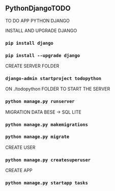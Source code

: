 ## PythonDjangoTODO
TO DO APP PYTHON DJANGO

INSTALL AND UPGRADE DJANGO
### `pip install django`

### `pip install --upgrade django`

CREATE SERVER FOLDER 

### `django-admin startproject todopython`

ON ./todopython FOLDER TO START THE SERVER

### `python manage.py runserver`

MIGRATION DATA BESE -> SQL LITE

### `python manage.py makemigrations`
### `python manage.py migrate`

CREATE USER

### `python manage.py createsuperuser`

CREATE APP

### `python manage.py startapp tasks`
